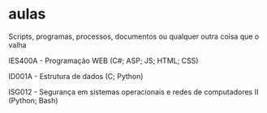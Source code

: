 # aulas
Scripts, programas, processos, documentos ou qualquer outra coisa que o valha


IES400A - Programação WEB (C#; ASP; JS; HTML; CSS)

ID001A  - Estrutura de dados (C; Python)

ISG012  - Segurança em sistemas operacionais e redes de computadores II (Python; Bash)
